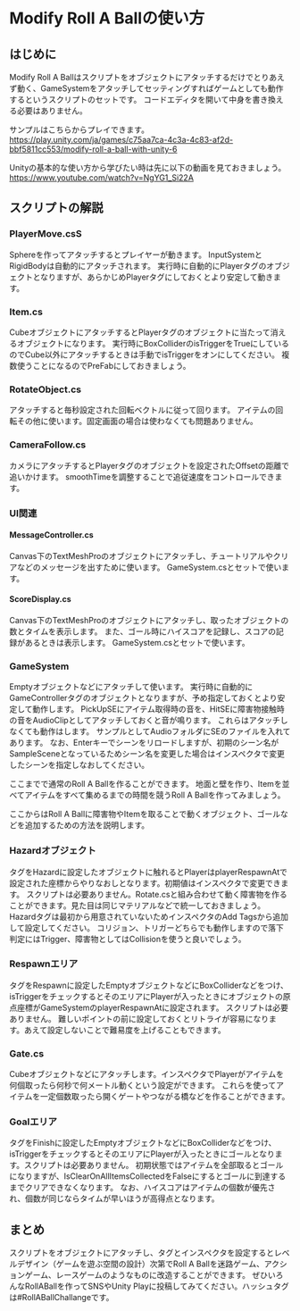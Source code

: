 # Modify Roll A Ballの使い方
## はじめに
Modify Roll A Ballはスクリプトをオブジェクトにアタッチするだけでとりあえず動く、GameSystemをアタッチしてセッティングすればゲームとしても動作するというスクリプトのセットです。
コードエディタを開いて中身を書き換える必要はありません。

サンプルはこちらからプレイできます。
https://play.unity.com/ja/games/c75aa7ca-4c3a-4c83-af2d-bbf5811cc553/modify-roll-a-ball-with-unity-6

Unityの基本的な使い方から学びたい時は先に以下の動画を見ておきましょう。
https://www.youtube.com/watch?v=NgYG1_Si22A

## スクリプトの解説
### PlayerMove.csS
Sphereを作ってアタッチするとプレイヤーが動きます。
InputSystemとRigidBodyは自動的にアタッチされます。
実行時に自動的にPlayerタグのオブジェクトとなりますが、あらかじめPlayerタグにしておくとより安定して動きます。

### Item.cs
CubeオブジェクトにアタッチするとPlayerタグのオブジェクトに当たって消えるオブジェクトになります。
実行時にBoxColliderのisTriggerをTrueにしているのでCube以外にアタッチするときは手動でisTriggerをオンにしてください。
複数使うことになるのでPreFabにしておきましょう。

### RotateObject.cs
アタッチすると毎秒設定された回転ベクトルに従って回ります。
アイテムの回転その他に使います。固定画面の場合は使わなくても問題ありません。

### CameraFollow.cs
カメラにアタッチするとPlayerタグのオブジェクトを設定されたOffsetの距離で追いかけます。
smoothTimeを調整することで追従速度をコントロールできます。

### UI関連

#### MessageController.cs
Canvas下のTextMeshProのオブジェクトにアタッチし、チュートリアルやクリアなどのメッセージを出すために使います。
GameSystem.csとセットで使います。

#### ScoreDisplay.cs
Canvas下のTextMeshProのオブジェクトにアタッチし、取ったオブジェクトの数とタイムを表示します。
また、ゴール時にハイスコアを記録し、スコアの記録があるときは表示します。
GameSystem.csとセットで使います。

### GameSystem
Emptyオブジェクトなどにアタッチして使います。
実行時に自動的にGameControllerタグのオブジェクトとなりますが、予め指定しておくとより安定して動作します。
PickUpSEにアイテム取得時の音を、HitSEに障害物接触時の音をAudioClipとしてアタッチしておくと音が鳴ります。
これらはアタッチしなくても動作はします。
サンプルとしてAudioフォルダにSEのファイルを入れてあります。
なお、Enterキーでシーンをリロードしますが、初期のシーン名がSampleSceneとなっているためシーン名を変更した場合はインスペクタで変更したシーンを指定しなおしてください。

ここまでで通常のRoll A Ballを作ることができます。
地面と壁を作り、Itemを並べてアイテムをすべて集めるまでの時間を競うRoll A Ballを作ってみましょう。

ここからはRoll A Ballに障害物やItemを取ることで動くオブジェクト、ゴールなどを追加するための方法を説明します。

### Hazardオブジェクト
タグをHazardに設定したオブジェクトに触れるとPlayerはplayerRespawnAtで設定された座標からやりなおしとなります。初期値はインスペクタで変更できます。
スクリプトは必要ありません。Rotate.csと組み合わせて動く障害物を作ることができます。見た目は同じマテリアルなどで統一しておきましょう。
Hazardタグは最初から用意されていないためインスペクタのAdd Tagsから追加して設定してください。
コリジョン、トリガーどちらでも動作しますので落下判定にはTrigger、障害物としてはCollisionを使うと良いでしょう。

### Respawnエリア
タグをRespawnに設定したEmptyオブジェクトなどにBoxColliderなどをつけ、isTriggerをチェックするとそのエリアにPlayerが入ったときにオブジェクトの原点座標がGameSystemのplayerRespawnAtに設定されます。
スクリプトは必要ありません。
難しいポイントの前に設定しておくとリトライが容易になります。あえて設定しないことで難易度を上げることもできます。

### Gate.cs
Cubeオブジェクトなどにアタッチします。インスペクタでPlayerがアイテムを何個取ったら何秒で何メートル動くという設定ができます。
これらを使ってアイテムを一定個数取ったら開くゲートやつながる橋などを作ることができます。

### Goalエリア
タグをFinishに設定したEmptyオブジェクトなどにBoxColliderなどをつけ、isTriggerをチェックするとそのエリアにPlayerが入ったときにゴールとなります。スクリプトは必要ありません。
初期状態ではアイテムを全部取るとゴールになりますが、IsClearOnAllItemsCollectedをFalseにするとゴールに到達するまでクリアできなくなります。
なお、ハイスコアはアイテムの個数が優先され、個数が同じならタイムが早いほうが高得点となります。

## まとめ
スクリプトをオブジェクトにアタッチし、タグとインスペクタを設定するとレベルデザイン（ゲームを遊ぶ空間の設計）次第でRoll A Ballを迷路ゲーム、アクションゲーム、レースゲームのようなものに改造することができます。
ぜひいろんなRollABallを作ってSNSやUnity Playに投稿してみてください。ハッシュタグは#RollABallChallangeです。

